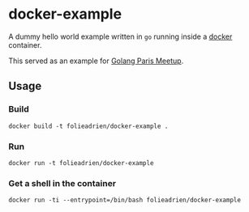 # docker-example

A dummy hello world example written in `go` running
inside a [docker](http://www.docker.com) container.

This served as an example for
[Golang Paris Meetup](http://www.meetup.com/Golang-Paris/events/219534237/).

## Usage

### Build

    docker build -t folieadrien/docker-example .

### Run

    docker run -t folieadrien/docker-example
    
### Get a shell in the container

    docker run -ti --entrypoint=/bin/bash folieadrien/docker-example
